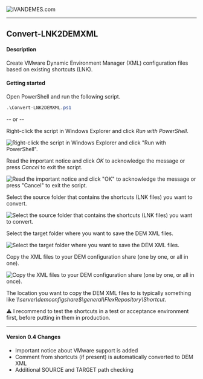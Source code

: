 ![IVANDEMES.com](https://www.ivandemes.com/wp-content/uploads/2018/09/cropped-ivandemes-header-metropolis.png)<hr>
## Convert-LNK2DEMXML
#### Description
Create VMware Dynamic Environment Manager (XML) configuration files based on existing shortcuts (LNK).

#### Getting started
Open PowerShell and run the following script.

```powershell
.\Convert-LNK2DEMXML.ps1
```

-- or --

Right-click the script in Windows Explorer and click *Run with PowerShell*.

![Right-click the script in Windows Explorer and click "Run with PowerShell".](https://www.ivandemes.com/wp-content/uploads/2020/05/explorer_convert_lnk2demxml.png)

Read the important notice and click *OK* to acknowledge the message or press *Cancel* to exit the script.

![Read the important notice and click "OK" to acknowledge the message or press "Cancel" to exit the script.](https://www.ivandemes.com/wp-content/uploads/2020/05/Convert-LNK2DEMXML_Important_Notice.png)

Select the source folder that contains the shortcuts (LNK files) you want to convert.

![Select the source folder that contains the shortcuts (LNK files) you want to convert.](https://www.ivandemes.com/wp-content/uploads/2020/05/Convert-LNK2DEMXML_Source.png)

Select the target folder where you want to save the DEM XML files.

![Select the target folder where you want to save the DEM XML files.](https://www.ivandemes.com/wp-content/uploads/2020/05/Convert-LNK2DEMXML_Target.png)

Copy the XML files to your DEM configuration share (one by one, or all in one).

![Copy the XML files to your DEM configuration share (one by one, or all in once).](https://www.ivandemes.com/wp-content/uploads/2020/05/Convert-LNK2DEMXML_Result.png)

The location you want to copy the DEM XML files to is typically something like *\\\\server\demconfigshare$\general\FlexRepository\Shortcut*.

:warning: I recommend to test the shortcuts in a test or acceptance environment first, before putting in them in production.

<hr>

#### Version 0.4 Changes

* Important notice about VMware support is added
* Comment from shortcuts (if present) is automatically converted to DEM XML
* Additional SOURCE and TARGET path checking
